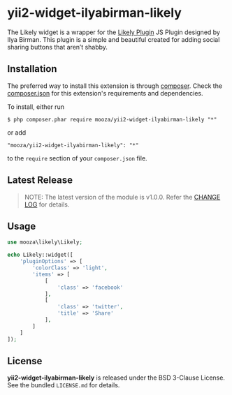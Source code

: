 yii2-widget-ilyabirman-likely
==================

The Likely widget is a wrapper for the [Likely Plugin](https://github.com/ilyabirman/Likely) JS Plugin designed by Ilya Birman. This plugin is a simple and beautiful created for adding social sharing buttons that aren’t shabby.

## Installation

The preferred way to install this extension is through [composer](http://getcomposer.org/download/). Check the [composer.json](https://github.com/mooza/yii2-widget-ilyabirman-likely/blob/master/composer.json) for this extension's requirements and dependencies.

To install, either run

```
$ php composer.phar require mooza/yii2-widget-ilyabirman-likely "*"
```

or add

```
"mooza/yii2-widget-ilyabirman-likely": "*"
```

to the ```require``` section of your `composer.json` file.

## Latest Release

> NOTE: The latest version of the module is v1.0.0. Refer the [CHANGE LOG](https://github.com/mooza/yii2-widget-ilyabirman-likely/blob/master/CHANGE.md) for details.

## Usage

```php
use mooza\likely\Likely;

echo Likely::widget([
    'pluginOptions' => [
        'colorClass' => 'light',
        'items' => [
            [
                'class' => 'facebook'
            ],
            [
                'class' => 'twitter',
                'title' => 'Share'
            ],
        ]
    ]
]);
```

## License

**yii2-widget-ilyabirman-likely** is released under the BSD 3-Clause License. See the bundled `LICENSE.md` for details.